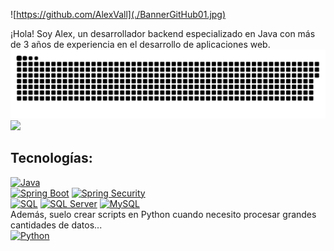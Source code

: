 ![https://github.com/AlexVall](./BannerGitHub01.jpg)

¡Hola! Soy Alex, un desarrollador backend especializado en Java con más de 3 años de experiencia en el desarrollo de aplicaciones web.![](https://raw.githubusercontent.com/CompetitiveLin/Snake-in-Contribution-Grid/output/github-contribution-grid-snake.svg)
![](https://raw.githubusercontent.com/AlexVallTuru/AlexVallTuru/output/github-contribution-grid-snake.svg)

## Tecnologías:

[![Java](https://img.shields.io/badge/Java-F80000?style=for-the-badge&logo=oracle&logoColor=white&labelColor=101010)]()
</br>
[![Spring Boot](https://img.shields.io/badge/Spring_Boot-6DB33F?style=for-the-badge&logo=spring-boot&logoColor=white&labelColor=101010)]()
[![Spring Security](https://img.shields.io/badge/Spring_Security-6DB33F?style=for-the-badge&logo=spring-security&logoColor=white&labelColor=101010)]()
</br>
[![SQL](https://img.shields.io/badge/SQL-003B57?style=for-the-badge&logo=database&logoColor=white&labelColor=101010)]()
[![SQL Server](https://img.shields.io/badge/SQL_Server-CC2927?style=for-the-badge&logo=microsoft-sql-server&logoColor=white&labelColor=101010)]()
[![MySQL](https://img.shields.io/badge/MySQL-4479A1?style=for-the-badge&logo=mysql&logoColor=white&labelColor=101010)]()
</br>
Además, suelo crear scripts en Python cuando necesito procesar grandes cantidades de datos...
<br>
[![Python](https://img.shields.io/badge/Python-3776AB?style=for-the-badge&logo=python&logoColor=white&labelColor=101010)]()

